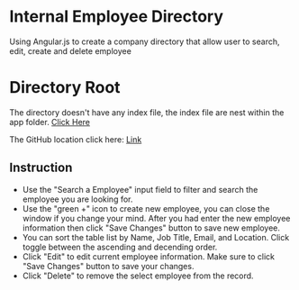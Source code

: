 # Internal Employee Directory

Using Angular.js to create a company directory that allow user to search, edit, create and delete employee

# Directory Root

The directory doesn't have any index file, the index file are nest within the app folder.  [Click Here](https://github.com/JoshHWang/angular-directory/blob/master/app/index.html)

The GitHub location click here: [Link](https://github.com/JoshHWang/angular-directory)

## Instruction

* Use the "Search a Employee" input field to filter and search the employee you are looking for.
* Use the "green +" icon to create new employee, you can close the window if you change your mind.  After you had enter the new employee information then click "Save Changes" button to save new employee.
* You can sort the table list by Name, Job Title, Email, and Location.  Click toggle between the ascending and decending order.
* Click "Edit" to edit current employee information.  Make sure to click "Save Changes" button to save your changes.
* Click "Delete" to remove the select employee from the record.


